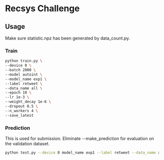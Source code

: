 # Recsys Challenge

## Usage
Make sure statistic.npz has been generated by data_count.py.
### Train
``` bash
python train.py \
--device 0 \
--batch 2000 \
--model autoint \
--model_name exp1 \
--label retweet \
--data_name all \
--epoch 10 \
--lr 1e-3 \
--weight_decay 1e-6 \
--dropout 0.5 \
--n_workers 4 \
--save_latest
```
### Prediction
This is used for submission. Eliminate --make_prediction for evaluation on the validation dataset.
```bash
python test.py --device 0 model_name exp1 --label retweet --data_name all --make_prediction

```
